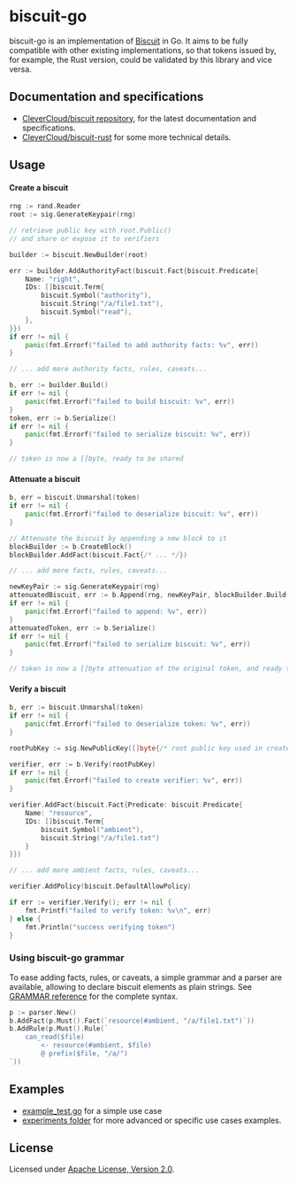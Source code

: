 
# biscuit-go

biscuit-go is an implementation of [Biscuit](https://github.com/clevercloud/biscuit) in Go. It aims to be fully compatible with other existing implementations, so that tokens issued by, for example, the Rust version, could be validated by this library and vice versa.

## Documentation and specifications

- [CleverCloud/biscuit repository](https://github.com/CleverCloud/biscuit), for the latest documentation and specifications.
- [CleverCloud/biscuit-rust](https://github.com/clevercloud/biscuit-rust) for some more technical details.

## Usage

#### Create a biscuit
```go
rng := rand.Reader
root := sig.GenerateKeypair(rng)

// retrieve public key with root.Public()
// and share or expose it to verifiers

builder := biscuit.NewBuilder(root)

err := builder.AddAuthorityFact(biscuit.Fact{biscuit.Predicate{
    Name: "right",
    IDs: []biscuit.Term{
        biscuit.Symbol("authority"),
        biscuit.String("/a/file1.txt"),
        biscuit.Symbol("read"),
    },
}})
if err != nil {
    panic(fmt.Errorf("failed to add authority facts: %v", err))
}

// ... add more authority facts, rules, caveats...

b, err := builder.Build()
if err != nil {
    panic(fmt.Errorf("failed to build biscuit: %v", err))
}
token, err := b.Serialize()
if err != nil {
    panic(fmt.Errorf("failed to serialize biscuit: %v", err))
}

// token is now a []byte, ready to be shared
```

#### Attenuate a biscuit
```go
b, err = biscuit.Unmarshal(token)
if err != nil {
    panic(fmt.Errorf("failed to deserialize biscuit: %v", err))
}

// Attenuate the biscuit by appending a new block to it
blockBuilder := b.CreateBlock()
blockBuilder.AddFact(biscuit.Fact{/* ... */})

// ... add more facts, rules, caveats...

newKeyPair := sig.GenerateKeypair(rng)
attenuatedBiscuit, err := b.Append(rng, newKeyPair, blockBuilder.Build())
if err != nil {
    panic(fmt.Errorf("failed to append: %v", err))
}
attenuatedToken, err := b.Serialize()
if err != nil {
    panic(fmt.Errorf("failed to serialize biscuit: %v", err))
}

// token is now a []byte attenuation of the original token, and ready to be shared
```

#### Verify a biscuit

```go
b, err := biscuit.Unmarshal(token)
if err != nil {
    panic(fmt.Errorf("failed to deserialize token: %v", err))
}

rootPubKey := sig.NewPublicKey([]byte{/* root public key used in create step*/})

verifier, err := b.Verify(rootPubKey)
if err != nil {
    panic(fmt.Errorf("failed to create verifier: %v", err))
}

verifier.AddFact(biscuit.Fact{Predicate: biscuit.Predicate{
    Name: "resource", 
    IDs: []biscuit.Term{
        biscuit.Symbol("ambient"), 
        biscuit.String("/a/file1.txt")
    }
}})

// ... add more ambient facts, rules, caveats...

verifier.AddPolicy(biscuit.DefaultAllowPolicy)

if err := verifier.Verify(); err != nil {
    fmt.Printf("failed to verify token: %v\n", err)
} else {
    fmt.Println("success verifying token")
}
```

### Using biscuit-go grammar

To ease adding facts, rules, or caveats, a simple grammar and a parser are available, allowing to declare biscuit elements as plain strings. See [GRAMMAR reference](./parser/GRAMMAR.md) for the complete syntax.

```go
p := parser.New()
b.AddFact(p.Must().Fact(`resource(#ambient, "/a/file1.txt")`))
b.AddRule(p.Must().Rule(`
    can_read($file) 
        <- resource(#ambient, $file) 
        @ prefix($file, "/a/")
`))
```

## Examples

- [example_test.go](./example_test.go) for a simple use case
- [experiments folder](./experiments) for more advanced or specific use cases examples.

## License

Licensed under [Apache License, Version 2.0](./LICENSE).
